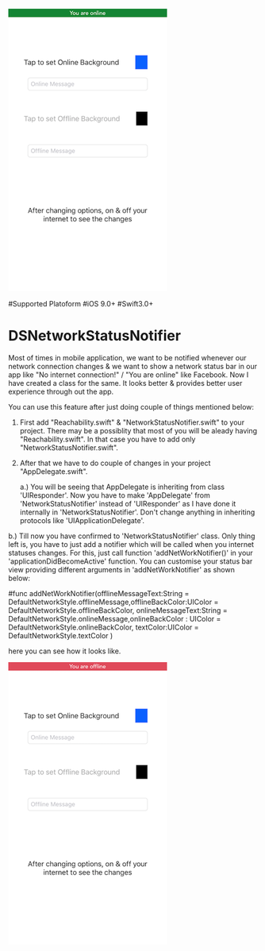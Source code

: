 

![Online Preview](https://github.com/dineshSharma2663/DSNetworkStatusNotifier/blob/master/Network%20Status%20Notifier/online.png)


#Supported Platoform
#iOS 9.0+
#Swift3.0+

# DSNetworkStatusNotifier
Most of times in mobile application, we want to be notified whenever our network connection changes &amp; we want to show a network status bar in our app like "No internet connection!" / "You are online" like Facebook. Now I have created a class for the same. It looks better &amp; provides better user experience through out the app.


You can use this feature after just doing couple of things mentioned below:


1. First add "Reachability.swift" & "NetworkStatusNotifier.swift" to your project. There may be a possiblity that most of you will be aleady having "Reachability.swift". In that case you have to add only "NetworkStatusNotifier.swift".

2. After that we have to do couple of changes in your project "AppDelegate.swift". 

   a.) You will be seeing that AppDelegate is inheriting from class 'UIResponder'. Now you have to make 'AppDelegate' from 'NetworkStatusNotifier' instead of 'UIResponder' as I have done it internally in 'NetworkStatusNotifier'. Don't change anything in inheriting protocols like 'UIApplicationDelegate'.

b.) Till now you have confirmed to 'NetworkStatusNotifier' class. Only thing left is, you have to just add a notifier which will be called when you internet statuses changes. For this, just call function 'addNetWorkNotifier()' in your 'applicationDidBecomeActive' function. You can customise your status bar view providing different arguments in 'addNetWorkNotifier' as shown below:

#func addNetWorkNotifier(offlineMessageText:String = DefaultNetworkStyle.offlineMessage,offlineBackColor:UIColor = DefaultNetworkStyle.offlineBackColor, onlineMessageText:String = DefaultNetworkStyle.onlineMessage,onlineBackColor : UIColor = DefaultNetworkStyle.onlineBackColor, textColor:UIColor = DefaultNetworkStyle.textColor )


here you can see how it looks like.

![Offline Preview](https://github.com/dineshSharma2663/DSNetworkStatusNotifier/blob/master/Network%20Status%20Notifier/offline.png)


